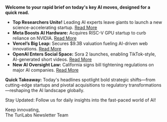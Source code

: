 <p><strong>Welcome to your rapid brief on today's key AI moves, designed for a quick read.</strong></p>
<ul>
<li><strong>Top Researchers Unite!</strong> Leading AI experts leave giants to launch a new science-accelerating startup. <a href="https://www.nytimes.com/2025/09/30/technology/ai-meta-google-openai-periodic.html">Read More</a></li>
<li><strong>Meta Boosts AI Hardware:</strong> Acquires RISC-V GPU startup to curb reliance on NVIDIA. <a href="https://www.tomshardware.com/tech-industry/artificial-intelligence/meta-reportedly-buying-risc-v-ai-gpu-firm-rivos-acquisition-to-bolster-dev-team-and-possibly-replace-nvidia-internally">Read More</a></li>
<li><strong>Vercel’s Big Leap:</strong> Secures $9.3B valuation fueling AI-driven web innovations. <a href="https://www.bloomberg.com/news/articles/2025-09-30/vercel-notches-9-3-billion-valuation-in-latest-ai-funding-round">Read More</a></li>
<li><strong>OpenAI Enters Social Space:</strong> Sora 2 launches, enabling TikTok-style, AI-generated short videos. <a href="https://openai.com/index/sora-2/">Read More</a></li>
<li><strong>New AI Oversight Law:</strong> California signs bill tightening regulations on major AI companies. <a href="https://www.nbcnews.com/tech/tech-news/ai-law-california-ca-companies-regulation-newsom-rcna234562">Read More</a></li>
</ul>
<p><strong>Quick Takeaway:</strong> Today's headlines spotlight bold strategic shifts—from cutting-edge startups and pivotal acquisitions to regulatory transformations—reshaping the AI landscape globally.</p>
<p>Stay Updated: Follow us for daily insights into the fast-paced world of AI! </p>
<p>Keep innovating,<br />
The TuriLabs Newsletter Team</p>